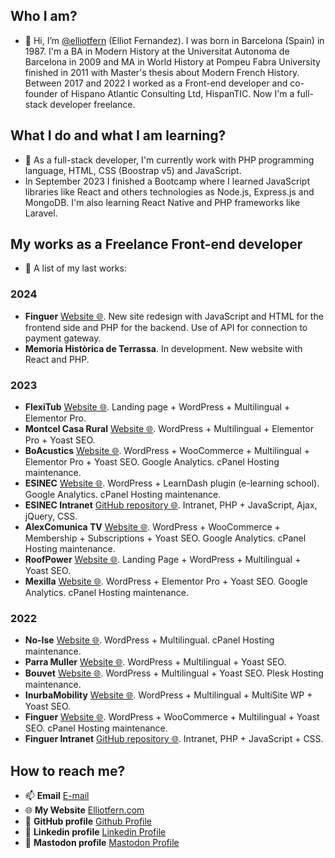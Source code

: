 ## Who I am?
- 👋 Hi, I’m [ @elliotfern](https://github.com/elliotfern/) (Elliot Fernandez). I was born in Barcelona (Spain) in 1987. I'm a BA in Modern History at the Universitat Autonoma de Barcelona in 2009 and MA in World History at Pompeu Fabra University finished in 2011 with Master's thesis about Modern French History. Between 2017 and 2022 I worked as a Front-end developer and co-founder of Hispano Atlantic Consulting Ltd, HispanTIC. Now I'm a full-stack developer freelance.

## What I do and what I am learning?
- 🌱 As a full-stack developer, I'm currently work with PHP programming language, HTML, CSS (Boostrap v5) and JavaScript. 
- In September 2023 I finished a Bootcamp where I learned JavaScript libraries like React and others technologies as Node.js, Express.js and MongoDB. I'm also learning React Native and PHP frameworks like Laravel.

## My works as a Freelance Front-end developer
- 👀 A list of my last works:

### 2024
- **Finguer** [Website 🌐](https://finguer.com). New site redesign with JavaScript and HTML for the frontend side and PHP for the backend. Use of API for connection to payment gateway.
- **Memoria Històrica de Terrassa**. In development. New website with React and PHP.

### 2023
- **FlexiTub** [Website 🌐](https://flexitub.com). Landing page + WordPress + Multilingual + Elementor Pro.
- **Montcel Casa Rural** [Website 🌐](https://montcelcasarural.com). WordPress + Multilingual + Elementor Pro  + Yoast SEO.
- **BoAcustics** [Website 🌐](https://boacustics.com). WordPress + WooCommerce + Multilingual + Elementor Pro + Yoast SEO. Google Analytics. cPanel Hosting maintenance.
- **ESINEC** [Website 🌐](https://esinec.com). WordPress + LearnDash plugin (e-learning school). Google Analytics. cPanel Hosting maintenance.
- **ESINEC Intranet** [GitHub repository 🌐](https://github.com/elliotfern/esinec-intranet). Intranet, PHP + JavaScript, Ajax, jQuery, CSS.
- **AlexComunica TV** [Website 🌐](https://www.alexcomunicatv.com/). WordPress + WooCommerce + Membership + Subscriptions + Yoast SEO. Google Analytics. cPanel Hosting maintenance.
- **RoofPower** [Website 🌐](https://roofpower.net/). Landing Page + WordPress + Multilingual + Yoast SEO.
- **Mexilla** [Website 🌐](https://mexilla.es/). WordPress + Elementor Pro + Yoast SEO. Google Analytics. cPanel Hosting maintenance.

### 2022
- **No-Ise** [Website 🌐](https://no-ise.com). WordPress + Multilingual. cPanel Hosting maintenance.
- **Parra Muller** [Website 🌐](https://parramuller.com). WordPress + Multilingual + Yoast SEO.
- **Bouvet** [Website 🌐](https://bouvet.world). WordPress + Multilingual + Yoast SEO. Plesk Hosting maintenance.
- **InurbaMobility** [Website 🌐](https://inurbamobility.com). WordPress + Multilingual + MultiSite WP + Yoast SEO.
- **Finguer** [Website 🌐](https://finguer.com). WordPress + WooCommerce + Multilingual + Yoast SEO. cPanel Hosting maintenance.
- **Finguer Intranet** [GitHub repository 🌐](https://github.com/elliotfern/). Intranet, PHP + JavaScript + CSS.

## How to reach me?
- 📫 **Email** [E-mail](mailto:elliotfernandez87@gmail.com)
- 🌐 **My Website** [Elliotfern.com](https://elliotfern.com)
- 🔗 **GitHub profile** [Github Profile](https://github.com/elliotfern)
- 🔗 **Linkedin profile** [Linkedin Profile](https://www.linkedin.com/in/elliot-fernandez)
- 🔗 **Mastodon profile** [Mastodon Profile](https://c.im/@elliot)

<!---
elliotfer/elliotfer is a ✨ special ✨ repository because its `README.md` (this file) appears on your GitHub profile.
You can click the Preview link to take a look at your changes.
--->
<link href="https://c.im/@elliot" rel="me">
